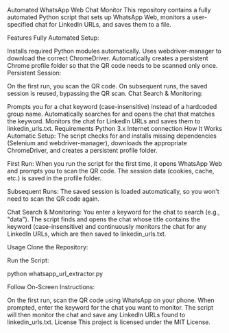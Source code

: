 Automated WhatsApp Web Chat Monitor
This repository contains a fully automated Python script that sets up WhatsApp Web, monitors a user-specified chat for LinkedIn URLs, and saves them to a file.

Features
Fully Automated Setup:

Installs required Python modules automatically.
Uses webdriver-manager to download the correct ChromeDriver.
Automatically creates a persistent Chrome profile folder so that the QR code needs to be scanned only once.
Persistent Session:

On the first run, you scan the QR code.
On subsequent runs, the saved session is reused, bypassing the QR scan.
Chat Search & Monitoring:

Prompts you for a chat keyword (case-insensitive) instead of a hardcoded group name.
Automatically searches for and opens the chat that matches the keyword.
Monitors the chat for LinkedIn URLs and saves them to linkedin_urls.txt.
Requirements
Python 3.x
Internet connection
How It Works
Automatic Setup:
The script checks for and installs missing dependencies (Selenium and webdriver-manager), downloads the appropriate ChromeDriver, and creates a persistent profile folder.

First Run:
When you run the script for the first time, it opens WhatsApp Web and prompts you to scan the QR code. The session data (cookies, cache, etc.) is saved in the profile folder.

Subsequent Runs:
The saved session is loaded automatically, so you won't need to scan the QR code again.

Chat Search & Monitoring:
You enter a keyword for the chat to search (e.g., "data"). The script finds and opens the chat whose title contains the keyword (case-insensitive) and continuously monitors the chat for any LinkedIn URLs, which are then saved to linkedin_urls.txt.

Usage
Clone the Repository:



Run the Script:

python whatsapp_url_extractor.py



Follow On-Screen Instructions:

On the first run, scan the QR code using WhatsApp on your phone.
When prompted, enter the keyword for the chat you want to monitor.
The script will then monitor the chat and save any LinkedIn URLs found to linkedin_urls.txt.
License
This project is licensed under the MIT License.
